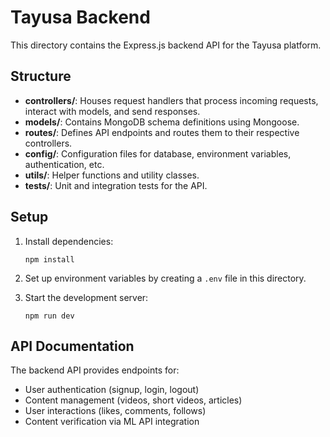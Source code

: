 # Tayusa Backend

This directory contains the Express.js backend API for the Tayusa platform.

## Structure

- **controllers/**: Houses request handlers that process incoming requests, interact with models, and send responses.
- **models/**: Contains MongoDB schema definitions using Mongoose.
- **routes/**: Defines API endpoints and routes them to their respective controllers.
- **config/**: Configuration files for database, environment variables, authentication, etc.
- **utils/**: Helper functions and utility classes.
- **tests/**: Unit and integration tests for the API.

## Setup

1. Install dependencies:
   ```
   npm install
   ```

2. Set up environment variables by creating a `.env` file in this directory.

3. Start the development server:
   ```
   npm run dev
   ```

## API Documentation

The backend API provides endpoints for:
- User authentication (signup, login, logout)
- Content management (videos, short videos, articles)
- User interactions (likes, comments, follows)
- Content verification via ML API integration

